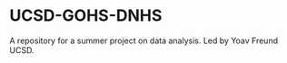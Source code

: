 UCSD-GOHS-DNHS
==============

A repository for a summer project on data analysis. Led by Yoav Freund UCSD.
